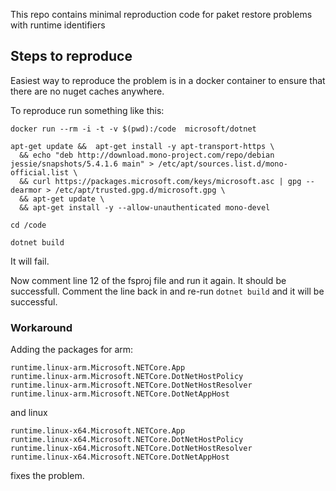 This repo contains minimal reproduction code for paket restore problems with runtime identifiers

## Steps to reproduce

Easiest way to reproduce the problem is in a docker container to ensure that there are no nuget caches anywhere.

To reproduce run something like this:

```
docker run --rm -i -t -v $(pwd):/code  microsoft/dotnet

apt-get update &&  apt-get install -y apt-transport-https \
  && echo "deb http://download.mono-project.com/repo/debian jessie/snapshots/5.4.1.6 main" > /etc/apt/sources.list.d/mono-official.list \
  && curl https://packages.microsoft.com/keys/microsoft.asc | gpg --dearmor > /etc/apt/trusted.gpg.d/microsoft.gpg \
  && apt-get update \
  && apt-get install -y --allow-unauthenticated mono-devel

cd /code

dotnet build
```

It will fail.

Now comment line 12 of the fsproj file and run it again. It should be successfull. Comment the line back in and re-run `dotnet build` and it will be successful.

### Workaround

Adding the packages for arm:

```
runtime.linux-arm.Microsoft.NETCore.App
runtime.linux-arm.Microsoft.NETCore.DotNetHostPolicy
runtime.linux-arm.Microsoft.NETCore.DotNetHostResolver
runtime.linux-arm.Microsoft.NETCore.DotNetAppHost
```

and linux

```
runtime.linux-x64.Microsoft.NETCore.App
runtime.linux-x64.Microsoft.NETCore.DotNetHostPolicy
runtime.linux-x64.Microsoft.NETCore.DotNetHostResolver
runtime.linux-x64.Microsoft.NETCore.DotNetAppHost
```

fixes the problem.
